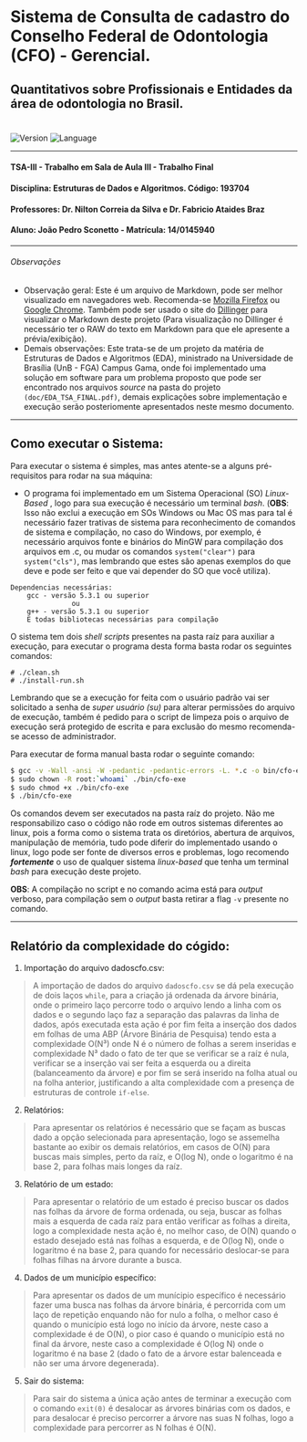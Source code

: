 # Sistema de Consulta de cadastro do Conselho Federal de Odontologia (CFO) - Gerencial.
## Quantitativos sobre Profissionais e Entidades da área de odontologia no Brasil.
#
#
![Version](https://img.shields.io/badge/version-1.0-brightgreen.svg?style=flat-square)
![Language](https://img.shields.io/badge/language-C-blue.svg?style=flat-square)
***
#### TSA-III - Trabalho em Sala de Aula III - Trabalho Final
#### Disciplina: Estruturas de Dados e Algoritmos. Código: 193704
#### Professores: Dr. Nilton Correia da Silva e Dr. Fabricio Ataides Braz
#### Aluno: João Pedro Sconetto - Matrícula: 14/0145940
***
###### Observações
- Observação geral: Este é um arquivo de Markdown, pode ser melhor visualizado em navegadores web. Recomenda-se [Mozilla Firefox][firefox] ou [Google Chrome][chrome]. Também pode ser usado o site do [Dillinger] para visualizar o Markdown deste projeto (Para visualização no Dillinger é necessário ter o RAW do texto em Markdown para que ele apresente a prévia/exibição).
- Demais observações: Este trata-se de um projeto da matéria de Estruturas de Dados e Algoritmos (EDA), ministrado na Universidade de Brasília (UnB - FGA) Campus Gama, onde foi implementado uma solução em software para um problema proposto que pode ser encontrado nos arquivos _source_ na pasta do projeto `(doc/EDA_TSA_FINAL.pdf)`, demais explicações sobre implementação e execução serão posteriomente apresentados neste mesmo documento.
***
## Como executar o Sistema:
Para executar o sistema é simples, mas antes atente-se a alguns pré-requisitos para rodar na sua máquina:
+ O programa foi implementado em um Sistema Operacional (SO) _Linux-Based_ , logo para sua execução é necessário um terminal *bash*. (**OBS**: Isso não exclui a execução em SOs Windows ou Mac OS mas para tal é necessário fazer trativas de sistema para reconhecimento de comandos de sistema e compilação, no caso do Windows, por exemplo, é necessário arquivos fonte e binários do MinGW para compilação dos arquivos em .c, ou mudar os comandos `system("clear")` para `system("cls")`, mas lembrando que estes são apenas exemplos do que deve e pode ser feito e que vai depender do SO que você utiliza).
```
Dependencias necessárias:
    gcc - versão 5.3.1 ou superior
               ou
    g++ - versão 5.3.1 ou superior
    E todas bibliotecas necessárias para compilação
```
O sistema tem dois *shell scripts* presentes na pasta raíz para auxiliar a execução, para executar o programa desta forma basta rodar os seguintes comandos:
```
# ./clean.sh
# ./install-run.sh
```
Lembrando que se a execução for feita com o usuário padrão vai ser solicitado a senha de *super usuário (su)* para alterar permissões do arquivo de execução, também é pedido para o script de limpeza pois o arquivo de execução será protegido de escrita e para exclusão do mesmo recomenda-se acesso de administrador.

Para executar de forma manual basta rodar o seguinte comando:
```sh
$ gcc -v -Wall -ansi -W -pedantic -pedantic-errors -L. *.c -o bin/cfo-exe
$ sudo chown -R root:`whoami` ./bin/cfo-exe
$ sudo chmod +x ./bin/cfo-exe
$ ./bin/cfo-exe
```
Os comandos devem ser executados na pasta raíz do projeto.
Não me responsabilizo caso o código não rode em outros sistemas diferentes ao linux, pois a forma como o sistema trata os diretórios, abertura de arquivos, manipulação de memória, tudo pode diferir do implementado usando o linux, logo pode ser fonte de diversos erros e problemas, logo recomendo **_fortemente_** o uso de qualquer sistema *linux-based* que tenha um terminal *bash* para execução deste projeto.

**OBS**: A compilação no script e no comando acima está para *output* verboso, para compilação sem o *output* basta retirar a flag `-v` presente no comando.
***
## Relatório da complexidade do cógido:
1. Importação do arquivo dadoscfo.csv:
> A importação de dados do arquivo `dadoscfo.csv` se dá pela execução de dois laços `while`,
> para a criação já ordenada da árvore binária, onde o primeiro laço percorre todo o arquivo lendo a linha com os dados
> e o segundo laço faz a separação das palavras da linha de dados, após executada esta ação é por fim feita a inserção
> dos dados em folhas de uma ABP (Árvore Binária de Pesquisa) tendo esta a complexidade O(N³) onde N é o número
> de folhas a serem inseridas e complexidade N³ dado o fato de ter que se verificar se a raíz é nula, verificar se a inserção
> vai ser feita a esquerda ou a direita (balanceamento da árvore) e por fim se será inserido na folha atual
> ou na folha anterior, justificando a alta complexidade com a presença de estruturas de controle `if-else`.
2. Relatórios:
> Para apresentar os relatórios é necessário que se façam as buscas dado a opção selecionada
> para apresentação, logo se assemelha bastante ao exibir os demais relatórios, em casos de O(N) para
> buscas mais simples, perto da raíz, e O(log N), onde o logaritmo é na base 2, para folhas mais longes da raíz.
3. Relatório de um estado:
> Para apresentar o relatório de um estado é preciso buscar os dados nas folhas da árvore de forma
> ordenada, ou seja, buscar as folhas mais a esquerda de cada raíz para então verificar as folhas a direita,
> logo a complexidade nesta ação é, no melhor caso, de O(N) quando o estado desejado está nas folhas a esquerda,
> e de O(log N), onde o logaritmo é na base 2, para quando for necessário deslocar-se para folhas filhas na árvore durante a busca.
4. Dados de um município específico:
> Para apresentar os dados de um munícipio específico é necessário fazer uma busca
> nas folhas da árvore binária, é percorrida com um laço de repetição enquando não
> for nulo a folha, o melhor caso é quando o município está logo no início da árvore,
> neste caso a complexidade é de O(N), o pior caso é quando o município está no final da árvore,
> neste caso a complexidade é O(log N) onde o logaritmo é na base 2 (dado o fato de a árvore estar balenceada
> e não ser uma árvore degenerada).
5. Sair do sistema:
> Para sair do sistema a única ação antes de terminar a execução com o comando `exit(0)`
> é desalocar as árvores binárias com os dados,
> e para desalocar é preciso percorrer a árvore nas suas N folhas, logo a complexidade para percorrer
> as N folhas é O(N).

[//]: # (Essa seção abaixo após este comentário é para os possíveis links que existam no arquivo do Markdown para que possam funcionar de forma correta)


   [Dillinger]: <http://dillinger.io/>
   [firefox]: <https://www.mozilla.org/pt-BR/firefox/new/>
   [chrome]: <https://www.google.com/chrome/browser/desktop/index.html>